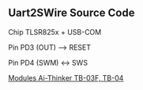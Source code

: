 ## Uart2SWire Source Code

Chip TLSR825x + USB-COM 

Pin PD3 (OUT) --> RESET

Pin PD4 (SWM) <-> SWS

[Modules Ai-Thinker TB-03F, TB-04](https://docs.ai-thinker.com/en/blue_tooth)


